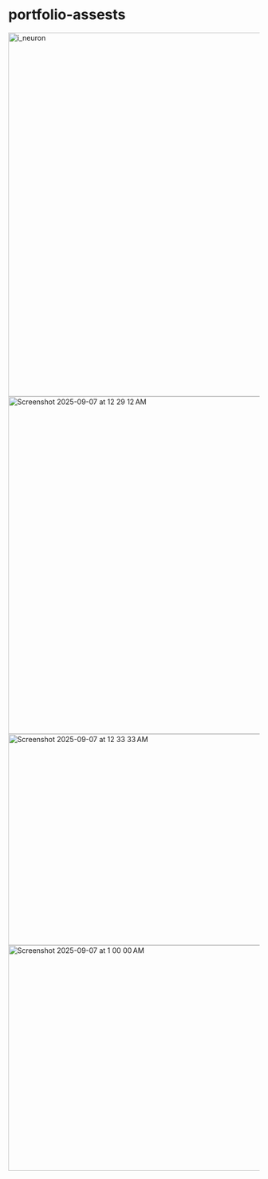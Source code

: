 # portfolio-assests
<img width="597" height="729" alt="i_neuron" src="https://github.com/user-attachments/assets/13082c20-c0cb-4810-9bd7-1ac952ea1795" />
<img width="931" height="676" alt="Screenshot 2025-09-07 at 12 29 12 AM" src="https://github.com/user-attachments/assets/06b7ac14-e2a1-4f5a-8aab-ac96db57d730" />
<img width="594" height="423" alt="Screenshot 2025-09-07 at 12 33 33 AM" src="https://github.com/user-attachments/assets/17e783e1-397a-4f20-97a1-87f36f544c96" />
<img width="585" height="452" alt="Screenshot 2025-09-07 at 1 00 00 AM" src="https://github.com/user-attachments/assets/b8d4042b-e40e-439d-964a-934a7d533511" />
